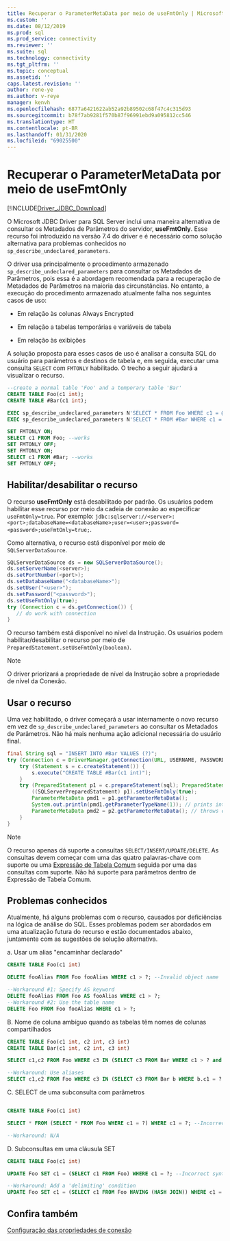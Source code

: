 ```yaml
---
title: Recuperar o ParameterMetaData por meio de useFmtOnly | Microsoft Docs
ms.custom: ''
ms.date: 08/12/2019
ms.prod: sql
ms.prod_service: connectivity
ms.reviewer: ''
ms.suite: sql
ms.technology: connectivity
ms.tgt_pltfrm: ''
ms.topic: conceptual
ms.assetid: ''
caps.latest.revision: ''
author: rene-ye
ms.author: v-reye
manager: kenvh
ms.openlocfilehash: 6877a6421622ab52a92b89502c68f47c4c315d93
ms.sourcegitcommit: b78f7ab9281f570b87f96991ebd9a095812cc546
ms.translationtype: HT
ms.contentlocale: pt-BR
ms.lasthandoff: 01/31/2020
ms.locfileid: "69025500"
---
```

# <a name="retrieving-parametermetadata-via-usefmtonly"></a>Recuperar o ParameterMetaData por meio de useFmtOnly
[!INCLUDE[Driver_JDBC_Download](../../includes/driver_jdbc_download.md)]

  O Microsoft JDBC Driver para SQL Server inclui uma maneira alternativa de consultar os Metadados de Parâmetros do servidor, **useFmtOnly**. Esse recurso foi introduzido na versão 7.4 do driver e é necessário como solução alternativa para problemas conhecidos no `sp_describe_undeclared_parameters`.
  
  O driver usa principalmente o procedimento armazenado `sp_describe_undeclared_parameters` para consultar os Metadados de Parâmetros, pois essa é a abordagem recomendada para a recuperação de Metadados de Parâmetros na maioria das circunstâncias. No entanto, a execução do procedimento armazenado atualmente falha nos seguintes casos de uso:
  
-   Em relação às colunas Always Encrypted
  
-   Em relação a tabelas temporárias e variáveis de tabela
  
-   Em relação às exibições 
  
  A solução proposta para esses casos de uso é analisar a consulta SQL do usuário para parâmetros e destinos de tabela e, em seguida, executar uma consulta `SELECT` com `FMTONLY` habilitado. O trecho a seguir ajudará a visualizar o recurso.
  
```sql
--create a normal table 'Foo' and a temporary table 'Bar'
CREATE TABLE Foo(c1 int);
CREATE TABLE #Bar(c1 int);

EXEC sp_describe_undeclared_parameters N'SELECT * FROM Foo WHERE c1 = @p0' --works fine
EXEC sp_describe_undeclared_parameters N'SELECT * FROM #Bar WHERE c1 = @p0' --fails with "Invalid object name '#Bar'"

SET FMTONLY ON;
SELECT c1 FROM Foo; --works
SET FMTONLY OFF;
SET FMTONLY ON;
SELECT c1 FROM #Bar; --works
SET FMTONLY OFF;
```
 
## <a name="turning-the-feature-onoff"></a>Habilitar/desabilitar o recurso 
 O recurso **useFmtOnly** está desabilitado por padrão. Os usuários podem habilitar esse recurso por meio da cadeia de conexão ao especificar `useFmtOnly=true`. Por exemplo: `jdbc:sqlserver://<server>:<port>;databaseName=<databaseName>;user=<user>;password=<password>;useFmtOnly=true;`.
 
 Como alternativa, o recurso está disponível por meio de `SQLServerDataSource`.
 ```java
SQLServerDataSource ds = new SQLServerDataSource();
ds.setServerName(<server>);
ds.setPortNumber(<port>);
ds.setDatabaseName("<databaseName>");
ds.setUser("<user>");
ds.setPassword("<password>");
ds.setUseFmtOnly(true);
try (Connection c = ds.getConnection()) {
    // do work with connection
}
 ```
 
 O recurso também está disponível no nível da Instrução. Os usuários podem habilitar/desabilitar o recurso por meio de `PreparedStatement.setUseFmtOnly(boolean)`.
> [!NOTE]  
>  O driver priorizará a propriedade de nível da Instrução sobre a propriedade de nível da Conexão.

## <a name="using-the-feature"></a>Usar o recurso
  Uma vez habilitado, o driver começará a usar internamente o novo recurso em vez de `sp_describe_undeclared_parameters` ao consultar os Metadados de Parâmetros. Não há mais nenhuma ação adicional necessária do usuário final.
```java
final String sql = "INSERT INTO #Bar VALUES (?)";
try (Connection c = DriverManager.getConnection(URL, USERNAME, PASSWORD)) {
    try (Statement s = c.createStatement()) {
        s.execute("CREATE TABLE #Bar(c1 int)");
    }
    try (PreparedStatement p1 = c.prepareStatement(sql); PreparedStatement p2 = c.prepareStatement(sql)) {
        ((SQLServerPreparedStatement) p1).setUseFmtOnly(true);
        ParameterMetaData pmd1 = p1.getParameterMetaData();
        System.out.println(pmd1.getParameterTypeName(1)); // prints int
        ParameterMetaData pmd2 = p2.getParameterMetaData(); // throws exception, Invalid object name '#Bar'
    }
}
```
> [!NOTE]  
>  O recurso apenas dá suporte a consultas `SELECT/INSERT/UPDATE/DELETE`. As consultas devem começar com uma das quatro palavras-chave com suporte ou uma [Expressão de Tabela Comum](https://docs.microsoft.com/sql/t-sql/queries/with-common-table-expression-transact-sql?view=sql-server-2017) seguida por uma das consultas com suporte. Não há suporte para parâmetros dentro de Expressão de Tabela Comum.

## <a name="known-issues"></a>Problemas conhecidos
  Atualmente, há alguns problemas com o recurso, causados por deficiências na lógica de análise do SQL. Esses problemas podem ser abordados em uma atualização futura do recurso e estão documentados abaixo, juntamente com as sugestões de solução alternativa.
  
a. Usar um alias "encaminhar declarado"
```sql
CREATE TABLE Foo(c1 int)

DELETE fooAlias FROM Foo fooAlias WHERE c1 > ?; --Invalid object name 'fooAlias'

--Workaround #1: Specify AS keyword
DELETE fooAlias FROM Foo AS fooAlias WHERE c1 > ?;
--Workaround #2: Use the table name
DELETE Foo FROM Foo fooAlias WHERE c1 > ?;
```

B. Nome de coluna ambíguo quando as tabelas têm nomes de colunas compartilhados
```sql
CREATE TABLE Foo(c1 int, c2 int, c3 int)
CREATE TABLE Bar(c1 int, c2 int, c3 int)

SELECT c1,c2 FROM Foo WHERE c3 IN (SELECT c3 FROM Bar WHERE c1 > ? and c2 < ? and c3 = ?); --Ambiguous Column Name

--Workaround: Use aliases
SELECT c1,c2 FROM Foo WHERE c3 IN (SELECT c3 FROM Bar b WHERE b.c1 = ? and b.c2 = ? and b.c3 = ?);
```

C. SELECT de uma subconsulta com parâmetros
```sql

CREATE TABLE Foo(c1 int)

SELECT * FROM (SELECT * FROM Foo WHERE c1 = ?) WHERE c1 = ?; --Incorrect syntax near '?'

--Workaround: N/A
```

D. Subconsultas em uma cláusula SET
```sql
CREATE TABLE Foo(c1 int)

UPDATE Foo SET c1 = (SELECT c1 FROM Foo) WHERE c1 = ?; --Incorrect syntax near ')'

--Workaround: Add a 'delimiting' condition
UPDATE Foo SET c1 = (SELECT c1 FROM Foo HAVING (HASH JOIN)) WHERE c1 = ?;
```

## <a name="see-also"></a>Confira também  
 [Configuração das propriedades de conexão](../../connect/jdbc/setting-the-connection-properties.md)  
  
  
